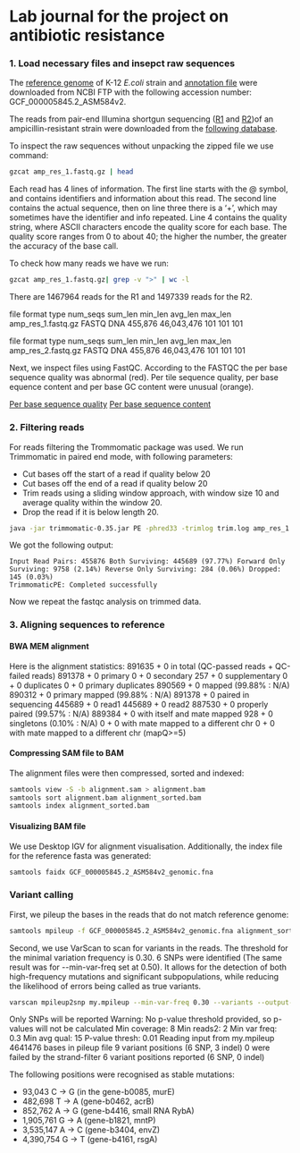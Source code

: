 # Lab journal for the project on antibiotic resistance

### 1. Load necessary files and insepct raw sequences
The [reference genome](/GCF_000005845.2_ASM584v2_genomic.fna.gz) of K-12 *E.coli* strain and [annotation file](/GCF_000005845.2_ASM584v2_genomic.gff.gz) were downloaded from NCBI FTP with the following accession number: GCF_000005845.2_ASM584v2.

The reads from pair-end Illumina shortgun sequencing ([R1](/amp_res_1.fastq.gz) and [R2](/amp_res_2.fastq.gz))of an ampicillin-resistant strain were downloaded from the [following database](https://figshare.com/articles/dataset/amp_res_2_fastq_zip/10006541/3).

To inspect the raw sequences without unpacking the zipped file we use command:
``` bash
gzcat amp_res_1.fastq.gz | head
```

Each read has 4 lines of information. The first line starts with the @ symbol, and contains identifiers and information about this read. The second line contains the actual sequence, then on line three there is a ‘+’, which may sometimes have the identifier and info repeated. Line 4 contains the quality string, where ASCII characters encode the quality score for each base. The quality score ranges from 0 to about 40; the higher the number, the greater the accuracy of the base call. 

To check how many reads we have we run: 
``` bash
gzcat amp_res_1.fastq.gz| grep -v ">" | wc -l
```
There are 1467964 reads for the R1 and 1497339 reads for the R2.

file                format  type  num_seqs     sum_len  min_len  avg_len  max_len
amp_res_1.fastq.gz  FASTQ   DNA    455,876  46,043,476      101      101      101

file                format  type  num_seqs     sum_len  min_len  avg_len  max_len
amp_res_2.fastq.gz  FASTQ   DNA    455,876  46,043,476      101      101      101

Next, we inspect files using FastQC.
According to the FASTQC the per base sequence quality was abnormal (red). Per tile sequence quality, per base equence content and per base GC content were unusual (orange).

[Per base sequence quality](/img/per_base_sq.png)
[Per base sequence content](/img/per_base_sequence_content.png)


### 2. Filtering reads
For reads filtering the Trommomatic package was used. We run Trimmomatic in paired end mode, with following parameters:
- Cut bases off the start of a read if quality below 20
- Cut bases off the end of a read if quality below 20
- Trim reads using a sliding window approach, with window size 10 and average quality  within the window 20. 
- Drop the read if it is below length 20.


``` bash
java -jar trimmomatic-0.35.jar PE -phred33 -trimlog trim.log amp_res_1.fastq.gz amp_res_2.fastq.gz paired_output_amp_res_1.fastq.gz unpaired_output_amp_res_1.fastqc.gz paired_output_amp_res_2.fastq.gz unpaired_output_amp_res_2.fastqc.gz SLIDINGWINDOW:10:20 LEADING:20 TRAILING:20 MINLEN:20
```
We got the following output: 
```
Input Read Pairs: 455876 Both Surviving: 445689 (97.77%) Forward Only Surviving: 9758 (2.14%) Reverse Only Surviving: 284 (0.06%) Dropped: 145 (0.03%)
TrimmomaticPE: Completed successfully
```

Now we repeat the fastqc analysis on trimmed data.


### 3. Aligning sequences to reference
#### BWA MEM alignment 
Here is the alignment statistics: 
891635 + 0 in total (QC-passed reads + QC-failed reads)
891378 + 0 primary
0 + 0 secondary
257 + 0 supplementary
0 + 0 duplicates
0 + 0 primary duplicates
890569 + 0 mapped (99.88% : N/A)
890312 + 0 primary mapped (99.88% : N/A)
891378 + 0 paired in sequencing
445689 + 0 read1
445689 + 0 read2
887530 + 0 properly paired (99.57% : N/A)
889384 + 0 with itself and mate mapped
928 + 0 singletons (0.10% : N/A)
0 + 0 with mate mapped to a different chr
0 + 0 with mate mapped to a different chr (mapQ>=5)


#### Compressing SAM file to BAM
The alignment files were then compressed, sorted and indexed: 
``` bash 
samtools view -S -b alignment.sam > alignment.bam
samtools sort alignment.bam alignment_sorted.bam
samtools index alignment_sorted.bam
```
#### Visualizing BAM file
We use Desktop IGV for alignment visualisation. Additionally, the index file for the reference fasta was generated: 
``` bash 
samtools faidx GCF_000005845.2_ASM584v2_genomic.fna
```
### Variant calling 
First, we pileup the bases in the reads that do not match reference genome: 

``` bash
samtools mpileup -f GCF_000005845.2_ASM584v2_genomic.fna alignment_sorted.bam > my.mpileup
```
Second, we use VarScan to scan for variants in the reads. 
The threshold for the minimal variation frequency is 0.30. 6 SNPs were identified (The same result was for --min-var-freq set at 0.50). It allows for the detection of both high-frequency mutations and significant subpopulations, while reducing the likelihood of errors being called as true variants.

``` bash
varscan mpileup2snp my.mpileup --min-var-freq 0.30 --variants --output-vcf 1 > VarScan_results_var_freq_0.3.vcf
```

Only SNPs will be reported
Warning: No p-value threshold provided, so p-values will not be calculated
Min coverage:   8
Min reads2:     2
Min var freq:   0.3
Min avg qual:   15
P-value thresh: 0.01
Reading input from my.mpileup
4641476 bases in pileup file
9 variant positions (6 SNP, 3 indel)
0 were failed by the strand-filter
6 variant positions reported (6 SNP, 0 indel)

The following positions were recognised as stable mutations:
- 93,043 C -> G (in the gene-b0085, murE)
- 482,698 T -> A (gene-b0462, acrB)
- 852,762 A -> G (gene-b4416, small RNA RybA)
- 1,905,761 G -> A (gene-b1821, mntP)
- 3,535,147 A -> C (gene-b3404, envZ)
- 4,390,754 G -> T (gene-b4161, rsgA)